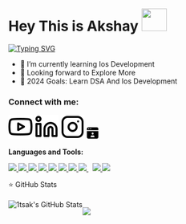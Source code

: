 
# Hey This is Akshay <img src="https://media.tenor.com/lUFliafCu_MAAAAC/hello.gif" height="45px" width="50px">

[![Typing SVG](https://readme-typing-svg.herokuapp.com?font=Fira+Code&pause=1000&width=435&lines=C%2B%2B+Programmer;Web+Developer;I+Develop+Android+Apps;Love+To+Explore+New+Things+)](https://git.io/typing-svg)

- 🌱 I’m currently learning Ios Development
- 👯 Looking forward to Explore More
- 🥅 2024 Goals: Learn DSA And Ios Development

### Connect with me:

[![website](youtube-light.svg)](https://youtube.com/AKBROS#gh-light-mode-only)
[![website](linkedin-light.svg)](https://www.linkedin.com/in/akshay-jha-a95486238/)
[![website](instagram-light.svg)](https://www.instagram.com/overlord.akshay/)
<a href="https://akshay-alpha.vercel.app/"><img height="24"  src="./online-resume.png"></a>



**Languages and Tools:**  
<p align="left"> 
    <a href="https://www.java.com" target="_blank"> <img src="https://img.icons8.com/color/32/000000/java-coffee-cup-logo.png"/> </a>
    <a href="https://developer.mozilla.org/en-US/docs/Web/JavaScript" target="_blank"> <img src="https://img.icons8.com/color/32/000000/javascript.png"/> </a> 
    <a href="https://php.net" target="_blank"> <img src="https://img.icons8.com/cute-clipart/32/android.png"/> </a>
    <a href="https://www.w3.org/html/" target="_blank"> <img src="https://img.icons8.com/color/32/000000/html-5.png"/> </a> 
    <a href="https://www.w3schools.com/css/" target="_blank"> <img src="https://img.icons8.com/color/32/000000/css3.png"/> </a> 
    <a href="https://getbootstrap.com" target="_blank"> <img src="https://img.icons8.com/color/32/000000/bootstrap.png"/> </a> 
    <a href="https://www.python.org" target="_blank"> <img src="https://img.icons8.com/color/32/000000/python.png"/> </a> 
    <a style="padding-right:8px;" href="https://www.mysql.com/" target="_blank"> <img src="https://img.icons8.com/fluent/32/000000/mysql-logo.png"/> </a>
    <a href="https://git-scm.com/" target="_blank"> <img src="https://img.icons8.com/color/32/000000/git.png"/> </a>
    <a href="https://cplusplus.com" target="_blank"> <img src="https://img.icons8.com/color/32/000000/c-plus-plus-logo.png"/> </a>

    
  
</p> 


  <summary>⭐ GitHub Stats</summary>
  <br>

  <img align="left" alt="1tsak's GitHub Stats" src="https://github-readme-stats.vercel.app/api?username=hey-ak&show_icons=true&hide_border=false&title_color=f5054d&icon_color=32a842&bg_color=cffaf8&text_color=000&border_color=ffff" />

[youtube]: https://youtube.com/AKBROS
[instagram]: https://instagram.com/overlord.akshay
[linkedin]: https://www.linkedin.com/in/akshay-jha-a95486238/

![](https://hit.yhype.me/github/profile?user_id=42407874)


